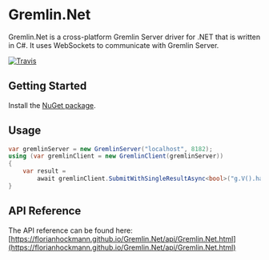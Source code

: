 # Gremlin.Net
Gremlin.Net is a cross-platform Gremlin Server driver for .NET that is written in C#. It uses WebSockets to communicate with Gremlin Server.

[![Travis](https://img.shields.io/travis/FlorianHockmann/Gremlin.Net/glvSupport.svg)](https://travis-ci.org/FlorianHockmann/Gremlin.Net)

## Getting Started

Install the [NuGet package](https://www.nuget.org/packages/Gremlin.Net/).

## Usage

```cs
var gremlinServer = new GremlinServer("localhost", 8182);
using (var gremlinClient = new GremlinClient(gremlinServer))
{
    var result =
        await gremlinClient.SubmitWithSingleResultAsync<bool>("g.V().has('name', 'gremlin').hasNext()");
}
```

## API Reference

The API reference can be found here: [https://florianhockmann.github.io/Gremlin.Net/api/Gremlin.Net.html](https://florianhockmann.github.io/Gremlin.Net/api/Gremlin.Net.html)
